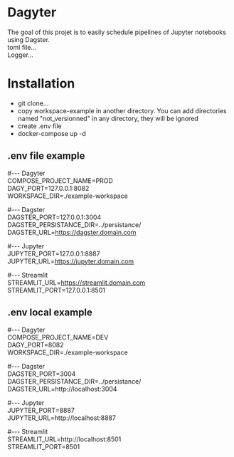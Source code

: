 # Dagyter
The goal of this projet is to easily schedule pipelines of Jupyter notebooks using Dagster.  
toml file...  
Logger...  


# Installation
- git clone...  
- copy workspace-example in another directory. You can add directories named "not_versionned" in any directory, they will be ignored
- create .env file  
- docker-compose up -d  

## .env file example
#--- Dagyter  
COMPOSE_PROJECT_NAME=PROD  
DAGY_PORT=127.0.0.1:8082  
WORKSPACE_DIR=./example-workspace  
  
#--- Dagster  
DAGSTER_PORT=127.0.0.1:3004  
DAGSTER_PERSISTANCE_DIR=../persistance/  
DAGSTER_URL=https://dagster.domain.com  
  
#--- Jupyter  
JUPYTER_PORT=127.0.0.1:8887  
JUPYTER_URL=https://jupyter.domain.com   
  
#--- Streamlit  
STREAMLIT_URL=https://streamlit.domain.com  
STREAMLIT_PORT=127.0.0.1:8501  
  
## .env local example  
#--- Dagyter  
COMPOSE_PROJECT_NAME=DEV  
DAGY_PORT=8082  
WORKSPACE_DIR=./example-workspace  
  
#--- Dagster  
DAGSTER_PORT=3004  
DAGSTER_PERSISTANCE_DIR=../persistance/  
DAGSTER_URL=http://localhost:3004  
  
#--- Jupyter  
JUPYTER_PORT=8887  
JUPYTER_URL=http://localhost:8887  
  
#--- Streamlit  
STREAMLIT_URL=http://localhost:8501  
STREAMLIT_PORT=8501  
